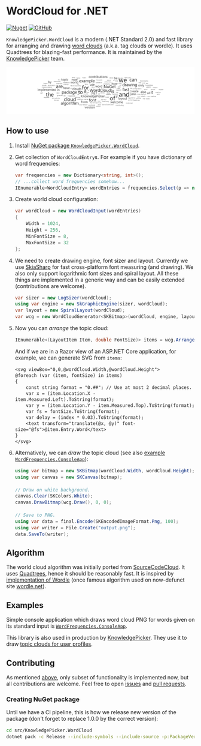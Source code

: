 # WordCloud for .NET

[![Nuget](https://img.shields.io/nuget/v/KnowledgePicker.WordCloud?logo=nuget)](https://www.nuget.org/packages/KnowledgePicker.WordCloud/)
[![GitHub](https://img.shields.io/github/last-commit/knowledgepicker/word-cloud/master?logo=github)](https://github.com/knowledgepicker/word-cloud)

`KnowledgePicker.WordCloud` is a modern (.NET Standard 2.0) and fast library for arranging and drawing [word clouds](https://knowledgepicker.com/t/427/tag-word-cloud) (a.k.a. tag clouds or wordle). It uses Quadtrees for blazing-fast performance. It is maintained by the [KnowledgePicker](https://knowledgepicker.com) team.

![Sample Word Cloud](example.png)

## How to use

1. Install [NuGet package `KnowledgePicker.WordCloud`](https://www.nuget.org/packages/KnowledgePicker.WordCloud/).
2. Get collection of `WordCloudEntry`s. For example if you have dictionary of word frequencies:

   ```cs
   var frequencies = new Dictionary<string, int>();
   // ...collect word frequencies somehow...
   IEnumerable<WordCloudEntry> wordEntries = frequencies.Select(p => new WordCloudEntry(p.Key, p.Value));
   ```

3. Create world cloud configuration:

   ```cs
   var wordCloud = new WordCloudInput(wordEntries)
   {
       Width = 1024,
       Height = 256,
       MinFontSize = 8,
       MaxFontSize = 32
   };
   ```

4. We need to create drawing engine, font sizer and layout. Currently we use [SkiaSharp](https://github.com/mono/SkiaSharp) for fast cross-platform font measuring (and drawing). We also only support logarithmic font sizes and spiral layout. All these things are implemented in a generic way and can be easily extended (contributions are welcome).

   ```cs
   var sizer = new LogSizer(wordCloud);
   using var engine = new SkGraphicEngine(sizer, wordCloud);
   var layout = new SpiralLayout(wordCloud);
   var wcg = new WordCloudGenerator<SKBitmap>(wordCloud, engine, layout);
   ```

5. Now you can *arrange* the topic cloud:

   ```cs
   IEnumerable<(LayoutItem Item, double FontSize)> items = wcg.Arrange();
   ```

   And if we are in a Razor view of an ASP.NET Core application, for example, we can generate SVG from `items`:

   ```cshtml
   <svg viewBox="0,0,@wordCloud.Width,@wordCloud.Height">
   @foreach (var (item, fontSize) in items)
   {
       const string format = "0.##"; // Use at most 2 decimal places.
       var x = (item.Location.X - item.Measured.Left).ToString(format);
       var y = (item.Location.Y - item.Measured.Top).ToString(format);
       var fs = fontSize.ToString(format);
       var delay = (index * 0.03).ToString(format);
       <text transform="translate(@x, @y)" font-size="@fs">@item.Entry.Word</text>
   }
   </svg>
   ```

6. Alternatively, we can *draw* the topic cloud (see also [example `WordFrequencies.ConsoleApp`](examples/WordFrequency.ConsoleApp)):

   ```cs
   using var bitmap = new SKBitmap(wordCloud.Width, wordCloud.Height);
   using var canvas = new SKCanvas(bitmap);

   // Draw on white background.
   canvas.Clear(SKColors.White);
   canvas.DrawBitmap(wcg.Draw(), 0, 0);

   // Save to PNG.
   using var data = final.Encode(SKEncodedImageFormat.Png, 100);
   using var writer = File.Create("output.png");
   data.SaveTo(writer);
   ```

## Algorithm

The world cloud algorithm was initially ported from [SourceCodeCloud](https://archive.codeplex.com/?p=sourcecodecloud). It uses [Quadtrees](https://en.wikipedia.org/wiki/Quadtree), hence it should be reasonably fast. It is inspired by [implementation of Wordle](https://stackoverflow.com/a/1478314) (once famous algorithm used on
now-defunct site [wordle.net](https://web.archive.org/web/20201206102909/http://www.wordle.net/)).

## Examples

Simple console application which draws word cloud PNG for words given on its standard input is [`WordFrequencies.ConsoleApp`](examples/WordFrequency.ConsoleApp).

This library is also used in production by [KnowledgePicker](https://knowledgepicker.com). They use it to draw [topic clouds for user profiles](https://knowledgepicker.com/profiles).

## Contributing

As mentioned [above](#how-to-use), only subset of functionality is implemented now, but all contributions are welcome. Feel free to open [issues](https://github.com/knowledgepicker/word-cloud/issues) and [pull requests](https://github.com/knowledgepicker/word-cloud/pulls).

### Creating NuGet package

Until we have a CI pipeline, this is how we release new version of the package (don't forget to replace 1.0.0 by the correct version):

```bash
cd src/KnowledgePicker.WordCloud
dotnet pack -c Release --include-symbols --include-source -p:PackageVersion=1.0.0
```
